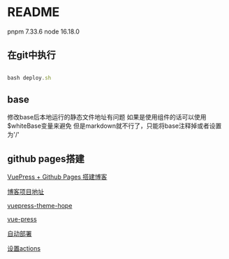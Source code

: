# README

pnpm 7.33.6
node 16.18.0

## 在git中执行

```js

bash deploy.sh

```

## base

修改base后本地运行的静态文件地址有问题
如果是使用组件的话可以使用$whiteBase变量来避免
但是markdown就不行了，只能将base注释掉或者设置为'/'

## github pages搭建

[VuePress + Github Pages 搭建博客](https://juejin.cn/post/7041134607869149215)

[博客项目地址](https://chitongyu.github.io/silverhorn/)

[vuepress-theme-hope](https://theme-hope.vuejs.press/zh/guide/)

[vue-press](https://vuejs.press/zh/guide/)

[自动部署](https://mister-hope.com/code/github/deploy.html)

[设置actions](https://cloud.tencent.com/developer/article/1777585)
